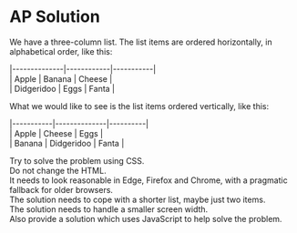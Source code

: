 # AP Solution

We have a three-column list. The list items are ordered horizontally, in alphabetical order, like this:

|--------------|------------|-----------|    
| Apple	     | Banana    | Cheese  |     
| Didgeridoo | Eggs  	| Fanta     |     

What we would like to see is the list items ordered vertically, like this:

|-----------|--------------|----------|     
| Apple	 | Cheese       | Eggs     |     
| Banana  | Didgeridoo | Fanta    |     


Try to solve the problem using CSS.    
Do not change the HTML.     
It needs to look reasonable in Edge, Firefox and Chrome, with a pragmatic fallback for older browsers.     
The solution needs to cope with a shorter list, maybe just two items.     
The solution needs to handle a smaller screen width.     
Also provide a solution which uses JavaScript to help solve the problem.     
